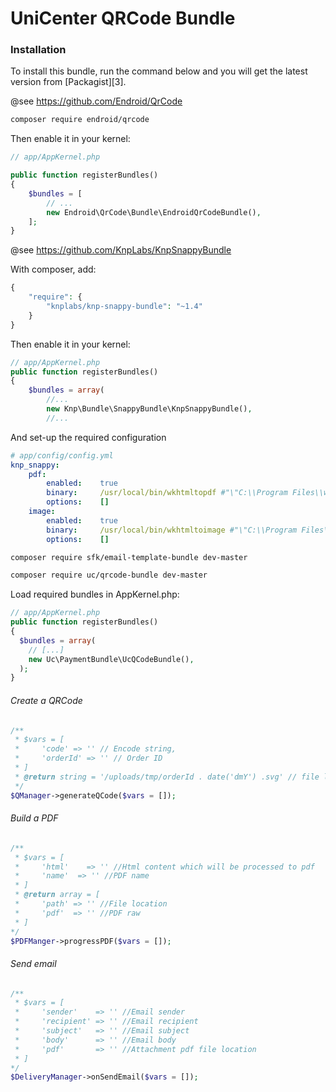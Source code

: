 # UniCenter QRCode Bundle

### Installation
To install this bundle, run the command below and you will get the latest version from [Packagist][3].

@see https://github.com/Endroid/QrCode
``` bash
composer require endroid/qrcode
```

Then enable it in your kernel:
``` php
// app/AppKernel.php

public function registerBundles()
{
    $bundles = [
        // ...
        new Endroid\QrCode\Bundle\EndroidQrCodeBundle(),
    ];
}
```


@see https://github.com/KnpLabs/KnpSnappyBundle

With composer, add:
``` php
{
    "require": {
        "knplabs/knp-snappy-bundle": "~1.4"
    }
}
```

Then enable it in your kernel:
``` php
// app/AppKernel.php
public function registerBundles()
{
    $bundles = array(
        //...
        new Knp\Bundle\SnappyBundle\KnpSnappyBundle(),
        //...
```

And set-up the required configuration
``` yaml
# app/config/config.yml
knp_snappy:
    pdf:
        enabled:    true
        binary:     /usr/local/bin/wkhtmltopdf #"\"C:\\Program Files\\wkhtmltopdf\\bin\\wkhtmltopdf.exe\"" for Windows users
        options:    []
    image:
        enabled:    true
        binary:     /usr/local/bin/wkhtmltoimage #"\"C:\\Program Files\\wkhtmltopdf\\bin\\wkhtmltoimage.exe\"" for Windows users
        options:    []
```

``` bash
composer require sfk/email-template-bundle dev-master
```

``` bash
composer require uc/qrcode-bundle dev-master
```

Load required bundles in AppKernel.php:

``` php
// app/AppKernel.php
public function registerBundles()
{
  $bundles = array(
    // [...]
    new Uc\PaymentBundle\UcQCodeBundle(),
  );
}
```

###### Create a QRCode

``` php
/**
 * $vars = [
 *     'code' => '' // Encode string,
 *     'orderId' => '' // Order ID
 * ]
 * @return string = '/uploads/tmp/orderId . date('dmY') .svg' // file location
 */
$QManager->generateQCode($vars = []);
```

###### Build a PDF

``` php
/**
 * $vars = [
 *     'html'    => '' //Html content which will be processed to pdf
 *     'name'  => '' //PDF name
 * ]
 * @return array = [
 *     'path' => '' //File location
 *     'pdf'  => '' //PDF raw
 * ]
*/
$PDFManger->progressPDF($vars = []);
```

###### Send email

``` php
/**
 * $vars = [
 *     'sender'    => '' //Email sender
 *     'recipient' => '' //Email recipient
 *     'subject'   => '' //Email subject
 *     'body'      => '' //Email body
 *     'pdf'       => '' //Attachment pdf file location
 * ]
*/
$DeliveryManager->onSendEmail($vars = []);
```
